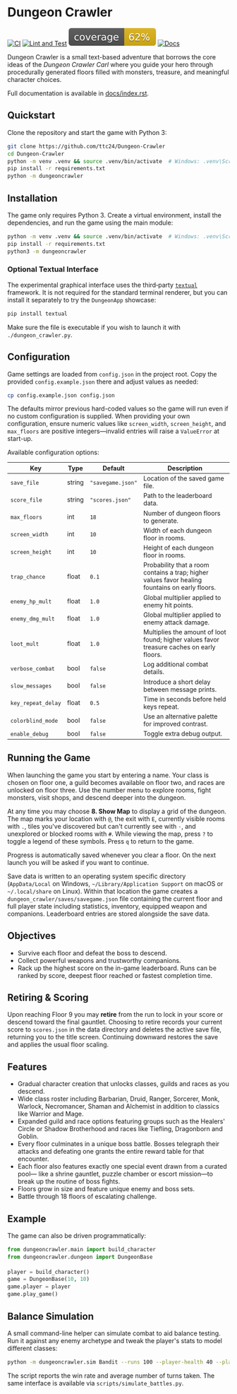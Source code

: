 # Dungeon Crawler

[![CI](https://github.com/ttc24/Dungeon-Crawler/actions/workflows/ci.yml/badge.svg)](https://github.com/ttc24/Dungeon-Crawler/actions/workflows/ci.yml)
[![Lint and Test](https://github.com/ttc24/Dungeon-Crawler/actions/workflows/tests.yml/badge.svg)](https://github.com/ttc24/Dungeon-Crawler/actions/workflows/tests.yml)
![Coverage](coverage.svg)
[![Docs](https://img.shields.io/badge/docs-latest-blue.svg)](https://ttc24.github.io/Dungeon-Crawler/)

Dungeon Crawler is a small text-based adventure that borrows the core ideas of the *Dungeon Crawler Carl* where you guide your hero through procedurally generated floors filled with monsters, treasure, and meaningful character choices.

Full documentation is available in [docs/index.rst](docs/index.rst).

## Quickstart

Clone the repository and start the game with Python 3:

```bash
git clone https://github.com/ttc24/Dungeon-Crawler
cd Dungeon-Crawler
python -m venv .venv && source .venv/bin/activate  # Windows: .venv\Scripts\activate
pip install -r requirements.txt
python -m dungeoncrawler
```

## Installation

The game only requires Python 3. Create a virtual environment, install the dependencies, and run the game using the main module:

```bash
python -m venv .venv && source .venv/bin/activate  # Windows: .venv\Scripts\activate
pip install -r requirements.txt
python3 -m dungeoncrawler
```

### Optional Textual Interface

The experimental graphical interface uses the third‑party
[`textual`](https://textual.textualize.io/) framework.  It is not required for
the standard terminal renderer, but you can install it separately to try the
`DungeonApp` showcase:

```bash
pip install textual
```

Make sure the file is executable if you wish to launch it with `./dungeon_crawler.py`.

## Configuration

Game settings are loaded from `config.json` in the project root. Copy the provided
`config.example.json` there and adjust values as needed:

```bash
cp config.example.json config.json
```

The defaults mirror previous hard-coded values so the game will run even if
no custom configuration is supplied. When providing your own configuration,
ensure numeric values like `screen_width`, `screen_height`, and `max_floors`
are positive integers—invalid entries will raise a `ValueError` at start-up.

Available configuration options:

| Key | Type | Default | Description |
| --- | ---- | ------- | ----------- |
| `save_file` | string | `"savegame.json"` | Location of the saved game file. |
| `score_file` | string | `"scores.json"` | Path to the leaderboard data. |
| `max_floors` | int | `18` | Number of dungeon floors to generate. |
| `screen_width` | int | `10` | Width of each dungeon floor in rooms. |
| `screen_height` | int | `10` | Height of each dungeon floor in rooms. |
| `trap_chance` | float | `0.1` | Probability that a room contains a trap; higher values favor healing fountains on early floors. |
| `enemy_hp_mult` | float | `1.0` | Global multiplier applied to enemy hit points. |
| `enemy_dmg_mult` | float | `1.0` | Global multiplier applied to enemy attack damage. |
| `loot_mult` | float | `1.0` | Multiplies the amount of loot found; higher values favor treasure caches on early floors. |
| `verbose_combat` | bool | `false` | Log additional combat details. |
| `slow_messages` | bool | `false` | Introduce a short delay between message prints. |
| `key_repeat_delay` | float | `0.5` | Time in seconds before held keys repeat. |
| `colorblind_mode` | bool | `false` | Use an alternative palette for improved contrast. |
| `enable_debug` | bool | `false` | Toggle extra debug output. |

## Running the Game

When launching the game you start by entering a name. Your class is chosen on
floor one, a guild becomes available on floor two, and races are unlocked on
floor three. Use the number menu to explore rooms, fight monsters, visit
shops, and descend deeper into the dungeon.

At any time you may choose **8. Show Map** to display a grid of the dungeon. The map marks your location with `@`, the exit with `E`, currently visible rooms with `.`, tiles you've discovered but can't currently see with `·`, and unexplored or blocked rooms with `#`. While viewing the map, press `?` to toggle a legend of these symbols. Press `q` to return to the game.

Progress is automatically saved whenever you clear a floor. On the next launch you will be asked if you want to continue.

Save data is written to an operating system specific directory
(`AppData/Local` on Windows, `~/Library/Application Support` on macOS or
`~/.local/share` on Linux). Within that location the game creates a
`dungeon_crawler/saves/savegame.json` file containing the current floor and full
player state including statistics, inventory, equipped weapon and companions.
Leaderboard entries are stored alongside the save data.

## Objectives

- Survive each floor and defeat the boss to descend.
- Collect powerful weapons and trustworthy companions.
- Rack up the highest score on the in-game leaderboard. Runs can be ranked by
  score, deepest floor reached or fastest completion time.

## Retiring & Scoring

Upon reaching Floor 9 you may **retire** from the run to lock in your score or
descend toward the final gauntlet. Choosing to retire records your current score
to `scores.json` in the data directory and deletes the active save file,
returning you to the title screen. Continuing downward restores the save and
applies the usual floor scaling.

## Features

- Gradual character creation that unlocks classes, guilds and races as you
  descend.
- Wide class roster including Barbarian, Druid, Ranger, Sorcerer, Monk,
  Warlock, Necromancer, Shaman and Alchemist in addition to classics like
  Warrior and Mage.
- Expanded guild and race options featuring groups such as the Healers'
  Circle or Shadow Brotherhood and races like Tiefling, Dragonborn and
  Goblin.
- Every floor culminates in a unique boss battle. Bosses telegraph their
  attacks and defeating one grants the entire reward table for that encounter.
- Each floor also features exactly one special event drawn from a curated pool—
  like a shrine gauntlet, puzzle chamber or escort mission—to break up the
  routine of boss fights.
- Floors grow in size and feature unique enemy and boss sets.
- Battle through 18 floors of escalating challenge.

## Example

The game can also be driven programmatically:

```python
from dungeoncrawler.main import build_character
from dungeoncrawler.dungeon import DungeonBase

player = build_character()
game = DungeonBase(10, 10)
game.player = player
game.play_game()
```

## Balance Simulation

A small command-line helper can simulate combat to aid balance testing. Run it
against any enemy archetype and tweak the player's stats to model different
classes:

```bash
python -m dungeoncrawler.sim Bandit --runs 100 --player-health 40 --player-attack 10
```

The script reports the win rate and average number of turns taken. The same
interface is available via `scripts/simulate_battles.py`.
